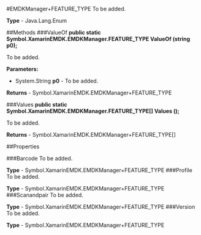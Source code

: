 #EMDKManager+FEATURE_TYPE
To be added.

**Type** - Java.Lang.Enum

##Methods
###ValueOf
**public static Symbol.XamarinEMDK.EMDKManager.FEATURE_TYPE ValueOf (string p0);**

To be added.

**Parameters:** 

* System.String **p0** - To be added.

**Returns** - Symbol.XamarinEMDK.EMDKManager+FEATURE_TYPE

###Values
**public static Symbol.XamarinEMDK.EMDKManager.FEATURE_TYPE[] Values ();**

To be added.


**Returns** - Symbol.XamarinEMDK.EMDKManager+FEATURE_TYPE[]

##Properties

###Barcode
To be added.

**Type** - Symbol.XamarinEMDK.EMDKManager+FEATURE_TYPE
###Profile
To be added.

**Type** - Symbol.XamarinEMDK.EMDKManager+FEATURE_TYPE
###Scanandpair
To be added.

**Type** - Symbol.XamarinEMDK.EMDKManager+FEATURE_TYPE
###Version
To be added.

**Type** - Symbol.XamarinEMDK.EMDKManager+FEATURE_TYPE


